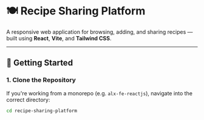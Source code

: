 # 🍽️ Recipe Sharing Platform

A responsive web application for browsing, adding, and sharing recipes — built using **React**, **Vite**, and **Tailwind CSS**.

---

## 🚀 Getting Started

### 1. Clone the Repository

If you're working from a monorepo (e.g. `alx-fe-reactjs`), navigate into the correct directory:

```bash
cd recipe-sharing-platform

